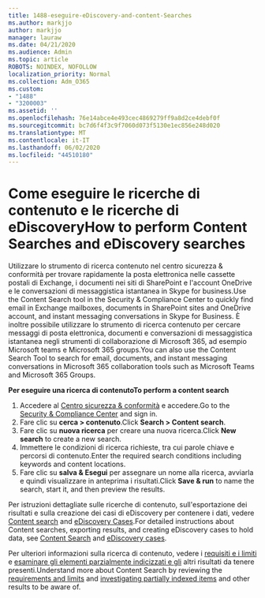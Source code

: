 ```yaml
---
title: 1488-eseguire-eDiscovery-and-content-Searches
ms.author: markjjo
author: markjjo
manager: lauraw
ms.date: 04/21/2020
ms.audience: Admin
ms.topic: article
ROBOTS: NOINDEX, NOFOLLOW
localization_priority: Normal
ms.collection: Adm_O365
ms.custom:
- "1488"
- "3200003"
ms.assetid: ''
ms.openlocfilehash: 76e14abce4e493cec4869279ff9a8d2ce4debf0f
ms.sourcegitcommit: bc7d6f4f3c9f7060d073f5130e1ec856e248d020
ms.translationtype: MT
ms.contentlocale: it-IT
ms.lasthandoff: 06/02/2020
ms.locfileid: "44510180"
---
```

# <a name="how-to-perform-content-searches-and-ediscovery-searches"></a><span data-ttu-id="df77e-102">Come eseguire le ricerche di contenuto e le ricerche di eDiscovery</span><span class="sxs-lookup"><span data-stu-id="df77e-102">How to perform Content Searches and eDiscovery searches</span></span>

<span data-ttu-id="df77e-103">Utilizzare lo strumento di ricerca contenuto nel centro sicurezza & conformità per trovare rapidamente la posta elettronica nelle cassette postali di Exchange, i documenti nei siti di SharePoint e l'account OneDrive e le conversazioni di messaggistica istantanea in Skype for business.</span><span class="sxs-lookup"><span data-stu-id="df77e-103">Use the Content Search tool in the Security & Compliance Center to quickly find email in Exchange mailboxes, documents in SharePoint sites and OneDrive account, and instant messaging conversations in Skype for Business.</span></span> <span data-ttu-id="df77e-104">È inoltre possibile utilizzare lo strumento di ricerca contenuto per cercare messaggi di posta elettronica, documenti e conversazioni di messaggistica istantanea negli strumenti di collaborazione di Microsoft 365, ad esempio Microsoft teams e Microsoft 365 groups.</span><span class="sxs-lookup"><span data-stu-id="df77e-104">You can also use the Content Search Tool to search for email, documents, and instant messaging conversations in Microsoft 365 collaboration tools such as Microsoft Teams and Microsoft 365 Groups.</span></span>

<span data-ttu-id="df77e-105">**Per eseguire una ricerca di contenuto**</span><span class="sxs-lookup"><span data-stu-id="df77e-105">**To perform a content search**</span></span>

1. <span data-ttu-id="df77e-106">Accedere al [Centro sicurezza & conformità](https://protection.office.com) e accedere.</span><span class="sxs-lookup"><span data-stu-id="df77e-106">Go to the [Security & Compliance Center](https://protection.office.com) and sign in.</span></span>
2. <span data-ttu-id="df77e-107">Fare clic su **cerca > contenuto**.</span><span class="sxs-lookup"><span data-stu-id="df77e-107">Click **Search > Content search**.</span></span>
3. <span data-ttu-id="df77e-108">Fare clic su **nuova ricerca** per creare una nuova ricerca.</span><span class="sxs-lookup"><span data-stu-id="df77e-108">Click **New search** to create a new search.</span></span>
4. <span data-ttu-id="df77e-109">Immettere le condizioni di ricerca richieste, tra cui parole chiave e percorsi di contenuto.</span><span class="sxs-lookup"><span data-stu-id="df77e-109">Enter the required search conditions including keywords and content locations.</span></span>  
5. <span data-ttu-id="df77e-110">Fare clic su **salva & Esegui** per assegnare un nome alla ricerca, avviarla e quindi visualizzare in anteprima i risultati.</span><span class="sxs-lookup"><span data-stu-id="df77e-110">Click **Save & run** to name the search, start it, and then preview the results.</span></span>

<span data-ttu-id="df77e-111">Per istruzioni dettagliate sulle ricerche di contenuto, sull'esportazione dei risultati e sulla creazione dei casi di eDiscovery per contenere i dati, vedere [Content search](https://docs.microsoft.com/microsoft-365/compliance/content-search) and [eDiscovery Cases](https://docs.microsoft.com/microsoft-365/compliance/ediscovery-cases).</span><span class="sxs-lookup"><span data-stu-id="df77e-111">For detailed instructions about Content searches, exporting results, and creating eDiscovery cases to hold data, see [Content Search](https://docs.microsoft.com/microsoft-365/compliance/content-search) and [eDiscovery cases](https://docs.microsoft.com/microsoft-365/compliance/ediscovery-cases).</span></span>

<span data-ttu-id="df77e-112">Per ulteriori informazioni sulla ricerca di contenuto, vedere i [requisiti e i limiti](https://docs.microsoft.com/microsoft-365/compliance/limits-for-content-search) e [esaminare gli elementi parzialmente indicizzati e gli](https://docs.microsoft.com/microsoft-365/compliance/investigating-partially-indexed-items-in-ediscovery) altri risultati da tenere presenti.</span><span class="sxs-lookup"><span data-stu-id="df77e-112">Understand more about Content Search by reviewing the [requirements and limits](https://docs.microsoft.com/microsoft-365/compliance/limits-for-content-search) and  [investigating partially indexed items](https://docs.microsoft.com/microsoft-365/compliance/investigating-partially-indexed-items-in-ediscovery) and other results to be aware of.</span></span>
